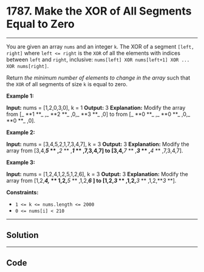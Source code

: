 # 1787. Make the XOR of All Segments Equal to Zero

---

You are given an array `nums`​​​ and an integer `k`​​​​​. The XOR of a segment `[left, right]` where `left <= right` is the `XOR` of all the elements with indices between `left` and `right`, inclusive: `nums[left] XOR nums[left+1] XOR ... XOR nums[right]`.

Return _the minimum number of elements to change in the array_ such that the `XOR` of all segments of size `k`​​​​​​ is equal to zero.

 

**Example 1:**


**Input:** nums = [1,2,0,3,0], k = 1
**Output:** 3
**Explanation:** Modify the array from [_ **1 **_ ,_ **2 **_ ,0,_ **3 **_ ,0] to from [_ **0 **_ ,_ **0 **_ ,0,_ **0 **_ ,0].


**Example 2:**


**Input:** nums = [3,4,5,2,1,7,3,4,7], k = 3
**Output:** 3
**Explanation:** Modify the array from [3,4,**_5_ ** ,**_2_ ** ,**_1_ ** ,7,3,4,7] to [3,4,**_7_ ** ,**_3_ ** ,**_4_ ** ,7,3,4,7].


**Example 3:**


**Input:** nums = [1,2,4,1,2,5,1,2,6], k = 3
**Output:** 3
**Explanation:** Modify the array from [1,2,**_4,_ ** 1,2,**_5_ ** ,1,2,**_6_ **] to [1,2,**_3_ ** ,1,2,**_3_ ** ,1,2,**_3_ **].

 

**Constraints:**

  * `1 <= k <= nums.length <= 2000`
  * `​​​​​​0 <= nums[i] < 210`

---

## Solution



---

## Code
```python


```